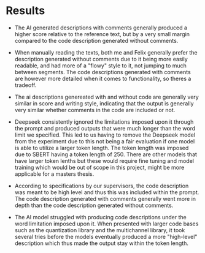 # Results
 - The AI generated descriptions with comments generally produced a higher score relative to the reference text, but by a very small margin compared to the code description generated without comments. 

 - When manually reading the texts, both me and Felix generally prefer the description generated without comments due to it being more easily readable, and had more of a "flowy" style to it, not jumping to much between segments. The code descriptions generated with comments are however more detailed when it comes to functionality, so theres a tradeoff. 

- The ai descriptions genereated with and without code are generally very similar in score and writing style, indicating that the output is generally very similar whether comments in the code are included or not. 

- Deepseek consistently ignored the limitations imposed upon it through the prompt and produced outputs that were much longer than the word limit we specified. This led to us having to remove the Deepseek model from the experiment due to this not being a fair evaluation if one model is able to utilize a larger token length. The token length was imposed due to SBERT having a token length of 250. There are other models that have larger token lenths but these would require fine tuning and model training which would be out of scope in this project, might be more applicable for a masters thesis. 

- According to specifications by our supervisors, the code description was meant to be high level and thus this was included within the prompt. The code description generated with comments generally went more in depth than the code description generated without comments.

- The AI model struggled with producing code descriptions under the word limitation imposed upon it. When presented with larger code bases such as the quantization library and the multichannel library, it took several tries before the models eventually produced a more "high-level" description which thus made the output stay within the token length. 
